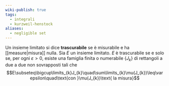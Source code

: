 ```yaml
---
wiki-publish: true
tags:
  - integrali
  - kurzweil-henstock
aliases:
  - negligible set
---
```

Un insieme limitato si dice **trascurabile** se è misurabile e ha [[measure|misura]] nulla.
Sia $E$ un insieme limitato. $E$ è trascurabile se e solo se, per ogni $\varepsilon>0$, esiste una famiglia finita o numerabile $\{J_{k}\}$ di rettangoli a due a due non sovrapposti tali che
$$E\subseteq\bigcup\limits_{k}J_{k}\quad\sum\limits_{k}\mu(J_{k})\leq\varepsilon\quad\text{con }\mu(J_{k})\text{ la misura}$$
